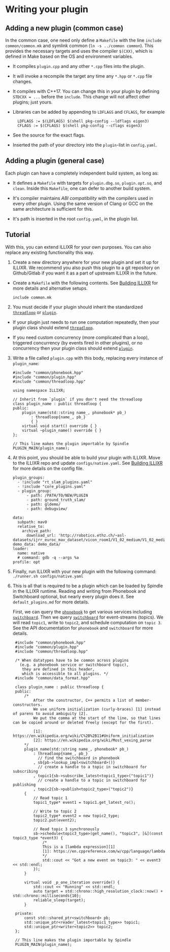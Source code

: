 # Writing your plugin

## Adding a new plugin (common case)

In the common case, one need only define a `Makefile` with the line `include common/common.mk` and
symlink common (`ln -s ../common common`). This provides the necessary targets and uses the compiler
`$(CXX)`, which is defined in Make based on the OS and environment variables.

- It compiles `plugin.cpp` and any other `*.cpp` files into the plugin.

- It will invoke a recompile the target any time any `*.hpp` or `*.cpp` file changes.

- It compiles with C++17. You can change this in your plugin by defining `STDCXX = ...` before the
  `include`. This change will not affect other plugins; just yours.

- Libraries can be added by appending to `LDFLAGS` and `CFLAGS`, for example

        LDFLAGS := $(LDFLAGS) $(shell pkg-config --ldflags eigen3)
        CFLAGS := $(CFLAGS) $(shell pkg-config --cflags eigen3)

- See the source for the exact flags.

- Inserted the path of your directory into the `plugin`-list in `config.yaml`.

## Adding a plugin (general case)

Each plugin can have a completely independent build system, as long as:
- It defines a `Makefile` with targets for `plugin.dbg.so`, `plugin.opt.so`, and `clean`. Inside
  this `Makefile`, one can defer to another build system.

- It's compiler maintains _ABI compatibility_ with the compilers used in every other plugin. Using
  the same version of Clang or GCC on the same architecture is sufficient for this.

- It's path is inserted in the root `config.yaml`, in the plugin list.

## Tutorial

With this, you can extend ILLIXR for your own purposes. You can also replace any existing
functionality this way.

1.  Create a new directory anywhere for your new plugin and set it up for ILLIXR. We recommend you also push this plugin to a git repository on Github/Gitlab if you want it as a part of upstream ILLIXR in the future.

  - Create a `Makefile` with the following contents. See [Building ILLIXR][1] for more details and alternative setups.


        include common.mk

2.  You must decide if your plugin should inherit the standardized [`threadloop`][3] or
    [`plugin`][4].

  - If your plugin just needs to run one computation repeatedly, then your plugin class should
    extend [`threadloop`][3].

  - If you need custom concurrency (more complicated than a loop), triggered concurrency (by
    events fired in other plugins), or no concurrency then your plugin class should extend
    [`plugin`][4].

3.  Write a file called `plugin.cpp` with this body, replacing every instance of `plugin_name`:

        #include "common/phonebook.hpp"
        #include "common/plugin.hpp"
        #include "common/threadloop.hpp"
        
        using namespace ILLIXR;
        
        // Inherit from `plugin` if you don't need the threadloop
        class plugin_name : public threadloop {
        public:
            plugin_name(std::string name_, phonebook* pb_)
                : threadloop{name_, pb_}
                { }
            virtual void start() override { }
            virtual ~plugin_name() override { }
        };
        
        // This line makes the plugin importable by Spindle
        PLUGIN_MAIN(plugin_name);


4. At this point, you should be able to build your plugin with ILLIXR. Move to the ILLIXR repo and update `configs/native.yaml`. See [Building ILLIXR][1] for more details on the config file.

   ```
   plugin_groups:
     - !include "rt_slam_plugins.yaml"
     - !include "core_plugins.yaml"
     - plugin_group:
         - path: /PATH/TO/NEW/PLUGIN
         - path: ground_truth_slam/
         - path: gldemo/
         - path: debugview/
   
   data:
     subpath: mav0
     relative_to:
       archive_path:
         download_url: 'http://robotics.ethz.ch/~asl-datasets/ijrr_euroc_mav_dataset/vicon_room1/V1_02_medium/V1_02_medium.zip'
   demo_data: demo_data/
   loader:
     name: native
     # command: gdb -q --args %a
   profile: opt
   ```

   

5. Finally, run ILLIXR with your new plugin with the following command: `./runner.sh configs/native.yaml`

6. This is all that is required to be a plugin which can be loaded by Spindle in the ILLIXR
   runtime. Reading and writing from Phonebook and Switchboard optional, but nearly every plugin
   does it. See `default_plugins.md` for more details.

   First, we can query the [`phonebook`][2] to get various services including [`switchboard`][5]. Then we
   query [`switchboard`][5] for event-streams (topics). We will read `topic1`, write to `topic2`, and
   schedule computation on `topic 3`. See the API documentation for `phonebook` and `switchboard`
   for more details.


        #include "common/phonebook.hpp"
        #include "common/plugin.hpp"
        #include "common/threadloop.hpp"
    
        /* When datatypes have to be common across plugins
          (e.g. a phonebook service or switchboard topic),
           they are defined in this header,
           which is accessible to all plugins. */
        #include "common/data_format.hpp"
    
        class plugin_name : public threadloop {
        public:
            /*
                After the constructor, C++ permits a list of member-constructors.
                We use uniform initialization (curly-braces) [1] instead of parens to avoid ambiguity [2].
                We put the comma at the start of the line, so that lines can be copied around or deleted freely (except for the first).
    
                [1]: https://en.wikipedia.org/wiki/C%2B%2B11#Uniform_initialization
                [2]: https://en.wikipedia.org/wiki/Most_vexing_parse
            */
            plugin_name(std::string name_, phonebook* pb_)
                : threadloop{name_, pb_}
                  // find the switchboard in phonebook
                , sb{pb->lookup_impl<switchboard>()}
                  // create a handle to a topic in switchboard for subscribing
                , topic1{sb->subscribe_latest<topic1_type>("topic1")}
                  // create a handle to a topic in switchboard for publishing
                , topic2{sb->publish<topic2_type>("topic2")}
            {
                // Read topic 1
                topic1_type* event1 = topic1.get_latest_ro();
    
                // Write to topic 2
                topic2_type* event2 = new topic2_type;
                topic2.put(event2);
    
                // Read topic 3 synchronously
                sb->schedule<topic3_type>(get_name(), "topic3", [&](const topic3_type *event3) {
                    /*
                    This is a [lambda expression][1]
                    [1]: https://en.cppreference.com/w/cpp/language/lambda
                    */
                    std::cout << "Got a new event on topic3: " << event3 << std::endl;
                });
            }
    
            virtual void _p_one_iteration override() {
                std::cout << "Running" << std::endl;
                auto target = std::chrono::high_resolution_clock::now() +  std::chrono::milliseconds{10};
                reliable_sleep(target);
            }
    
        private:
            const std::shared_ptr<switchboard> pb;
            std::unique_ptr<reader_latest<topic1_type>> topic1;
            std::unique_ptr<writer<topic2>> topic2;
        };
    
        // This line makes the plugin importable by Spindle
        PLUGIN_MAIN(plugin_name);


[1]: building_ILLIXR.md
[2]: https://illixr.github.io/ILLIXR/api/html/classILLIXR_1_1phonebook.html
[3]: https://illixr.github.io/ILLIXR/api/html/classILLIXR_1_1threadloop.html
[4]: https://illixr.github.io/ILLIXR/api/html/classILLIXR_1_1plugin.html
[5]: https://illixr.github.io/ILLIXR/api/html/classILLIXR_1_1switchboard.html
